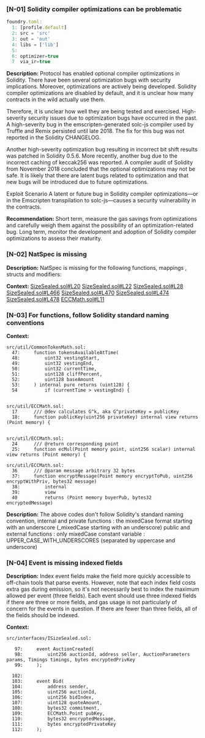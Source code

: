 ### [N-01] Solidity compiler optimizations can be problematic


```js
foundry.toml:
  1: [profile.default]
  2: src = 'src'
  3: out = 'out'
  4: libs = ['lib']
  5: 
  6: optimizer=true
  7  via_ir=true

```

**Description:**
Protocol has enabled optional compiler optimizations in Solidity.
There have been several optimization bugs with security implications. Moreover, optimizations are actively being developed. Solidity compiler optimizations are disabled by default, and it is unclear how many contracts in the wild actually use them. 

Therefore, it is unclear how well they are being tested and exercised.
High-severity security issues due to optimization bugs have occurred in the past. A high-severity bug in the emscripten-generated solc-js compiler used by Truffle and Remix persisted until late 2018. The fix for this bug was not reported in the Solidity CHANGELOG. 

Another high-severity optimization bug resulting in incorrect bit shift results was patched in Solidity 0.5.6. More recently, another bug due to the incorrect caching of keccak256 was reported.
A compiler audit of Solidity from November 2018 concluded that the optional optimizations may not be safe.
It is likely that there are latent bugs related to optimization and that new bugs will be introduced due to future optimizations.

Exploit Scenario
A latent or future bug in Solidity compiler optimizations—or in the Emscripten transpilation to solc-js—causes a security vulnerability in the contracts.



**Recommendation:**
Short term, measure the gas savings from optimizations and carefully weigh them against the possibility of an optimization-related bug.
Long term, monitor the development and adoption of Solidity compiler optimizations to assess their maturity.


### [N-02] NatSpec is missing 

**Description:**
NatSpec is missing for the following functions, mappings , structs and modifiers:

**Context:**
[SizeSealed.sol#L20](https://github.com/code-423n4/2022-11-size/blob/main/src/SizeSealed.sol#L20)
[SizeSealed.sol#L22](https://github.com/code-423n4/2022-11-size/blob/main/src/SizeSealed.sol#L22)
[SizeSealed.sol#L28](https://github.com/code-423n4/2022-11-size/blob/main/src/SizeSealed.sol#L28)
[SizeSealed.sol#L466](https://github.com/code-423n4/2022-11-size/blob/main/src/SizeSealed.sol#L466)
[SizeSealed.sol#L470](https://github.com/code-423n4/2022-11-size/blob/main/src/SizeSealed.sol#L470)
[SizeSealed.sol#L474](https://github.com/code-423n4/2022-11-size/blob/main/src/SizeSealed.sol#L474)
[SizeSealed.sol#L478](https://github.com/code-423n4/2022-11-size/blob/main/src/SizeSealed.sol#L478)
[ECCMath.sol#L11](https://github.com/code-423n4/2022-11-size/blob/main/src/util/ECCMath.sol#L11)


### [N-03] For functions, follow Solidity standard naming conventions

**Context:**

```solidity
src/util/CommonTokenMath.sol:
  47:     function tokensAvailableAtTime(
  48:         uint32 vestingStart,
  49:         uint32 vestingEnd,
  50:         uint32 currentTime,
  51:         uint128 cliffPercent,
  52:         uint128 baseAmount
  53:     ) internal pure returns (uint128) {
  54          if (currentTime > vestingEnd) {


src/util/ECCMath.sol:
  17      /// @dev calculates G^k, aka G^privateKey = publicKey
  18:     function publicKey(uint256 privateKey) internal view returns (Point memory) {


src/util/ECCMath.sol:
  24      /// @return corresponding point
  25:     function ecMul(Point memory point, uint256 scalar) internal view returns (Point memory) {

src/util/ECCMath.sol:
  36      /// @param message arbitrary 32 bytes
  37:     function encryptMessage(Point memory encryptToPub, uint256 encryptWithPriv, bytes32 message)
  38:         internal
  39:         view
  40          returns (Point memory buyerPub, bytes32 encryptedMessage)

```

**Description:**
The above codes don't follow Solidity's standard naming convention,
internal and private functions : the mixedCase format starting with an underscore (_mixedCase starting with an underscore)
public and external functions : only mixedCase
constant variable : UPPER_CASE_WITH_UNDERSCORES (separated by uppercase and underscore)

### [N-04] Event is missing indexed fields

**Description:**
Index event fields make the field more quickly accessible to off-chain tools that parse events. However, note that each index field costs extra gas during emission, so it's not necessarily best to index the maximum allowed per event (three fields). Each event should use three indexed fields if there are three or more fields, and gas usage is not particularly of concern for the events in question. If there are fewer than three fields, all of the fields should be indexed.

**Context:**

```solidity
src/interfaces/ISizeSealed.sol:

   97:     event AuctionCreated(
   98:         uint256 auctionId, address seller, AuctionParameters params, Timings timings, bytes encryptedPrivKey
   99:     );

  102: 
  103:     event Bid(
  104:         address sender,
  105:         uint256 auctionId,
  106:         uint256 bidIndex,
  107:         uint128 quoteAmount,
  108:         bytes32 commitment,
  109:         ECCMath.Point pubKey,
  110:         bytes32 encryptedMessage,
  111:         bytes encryptedPrivateKey
  112:     );
```
